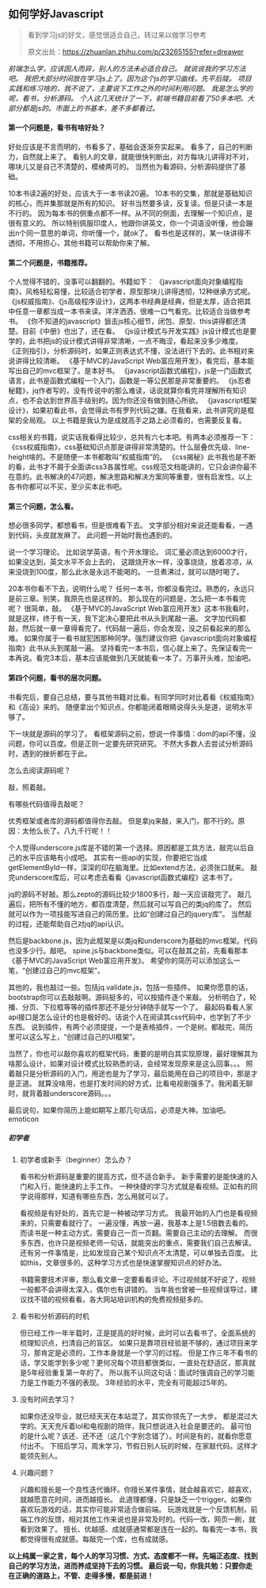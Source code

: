 ## 如何学好Javascript

> 看到学习js的好文，感觉很适合自己，转过来以做学习参考
>
> 原文出处：<https://zhuanlan.zhihu.com/p/23265155?refer=dreawer>


*前端怎么学，应该因人而异，别人的方法未必适合自己。
就说说我的学习方法吧。
我把大部分时间放在学习js上了。因为这个js的学习曲线，先平后陡。
项目实践和练习啥的，我不说了，主要说下工作之外的时间利用问题。
我是怎么学的呢，看书，分析源码。
个人这几天统计了一下，前端书籍目前看了50多本吧。大部分都是js的。市面上的书基本，差不多都看过。*

#### 第一个问题是，看书有啥好处？

好处应该是不言而明的，书看多了，基础会逐渐夯实起来。
看多了，自己的判断力，自然就上来了。
看别人的文章，就能很快判断出，对方每块儿讲得对不对，哪块儿又是自己不清楚的，模棱两可的。
当然也为看源码，分析源码提供了基础。

10本书读2遍的好处，应该大于一本书读20遍。
10本书的交集，那就是基础知识的核心，而并集那就是所有的知识。
好书当然要多读，反复读。但是只读一本是不行的。
因为每本书的侧重点都不一样。从不同的侧面，去理解一个知识点，是很有意义的。
所以特别佩服印度人，他跟你讲英文，你一个词语没听懂，他会蹦出n个同一意思的单词，你听懂一个，就ok了。
看书也是这样的，某一块讲得不透彻，不用担心，其他书籍可以帮助你来了解。

#### 第二个问题是，书籍推荐。

个人觉得不错的，没事可以翻翻的。书籍如下：
《javascript面向对象编程指南》，风格轻松易懂，比较适合初学者，原型那块儿讲得透彻，12种继承方式呢。
《js权威指南》、《js高级程序设计》，这两本书经典是经典，但是太厚，适合把其中任意一章都当成一本书来读。洋洋洒洒，很难一口气看完。比较适合当做参考书。
《你不知道的javascript》狙击js核心细节，闭包、原型、this讲得都还清楚。目前《中册》也出了，还在看。
《js设计模式与开发实践》js设计模式也是要学的，此书把js的设计模式讲得非常清晰，一点不晦涩，看起来没多少难度。
《正则指引》，分析源码时，如果正则表达式不懂，没法进行下去的。此书相对来说讲得比较清晰。
《基于MVC的JavaScript Web富应用开发》，看完后，基本能写出自己的mvc框架了。是本好书。
《javascript函数式编程》，js是一门函数式语言，此书是函数式编程一个入门，函数是一等公民那是非常重要的。
《js忍者秘籍》，jq作者写的，没有传说中的那么难读，话说就算你看完并理解所有知识点，也不会达到世界高手级别的。因为你还没有做到随心所欲。
《javascript框架设计》，如果初看此书，会觉得此书有罗列代码之嫌。在我看来，此书讲究的是框架的全局观。
以上书籍是我认为是成就高手之路上必须看的，也需要反复看。

css相关的书籍，说实话我看得比较少，总共有六七本吧。有两本必须推荐一下：
《css权威指南》，css基础知识点那是讲得非常清楚的。什么层叠优先级、line-height啥的。不是随便一本书都敢叫“权威指南”的。
《css揭秘》此书我也是不断的看，此书才不屑于全面讲css3各属性呢。css规范文档能讲的，它只会讲你最不在意的。此书解决的47问题，解决思路和解决方案同等重要，很有启发性。以上各书你都可以不买，至少买本此书吧。

#### 第三个问题，怎么看。

想必很多同学，都想看书，但是很难看下去。
文字部分相对来说还能看看，一遇到代码，头皮就发麻了。
此问题一开始时我也遇到的。

说一个学习理论。
比如说学英语，有个开水理论。
词汇量必须达到6000才行，如果没达到，英文水平不会上去的，
这跟烧开水一样，没事烧烧，放着凉凉，从来没烧到100度，那么此水是永远不能喝的。
一旦煮沸过，就可以随时喝了。

20本书你看不下去，说明什么呢？
任何一本书，你都没看完过。熟悉的，永远只是前三章。别笑，我原先也是这样的。
那么现在的问题是，怎么把一本书看完呢？
很简单，敲。
《基于MVC的JavaScript Web富应用开发》这本书我看时，就是这样，终于有一天，我下定决心要把此书从头到尾敲一遍。
文字加代码都敲，然后就一章一章得看完了。代码敲一遍后，你会发现，没之前看起来的那么难。
如果你属于一看书就犯困那种同学。强烈建议你把《javascript面向对象编程指南》此书从头到尾敲一遍。
坚持看完一本书后，信心就上来了。先保证看完一本再说。看完3本后，基本应该能做到几天就能看一本了。万事开头难，加油吧。

#### 第四个问题，看书的层次问题。

书看完后，要自己总结，要与其他书籍对比看。有同学同时对比着看《权威指南》和《高设》来的。
随便拿出个知识点，你都能闭着眼睛说得头头是道，说明水平够了。

下一块就是源码的学习了。
看框架源码之前，想说一件事情：dom的api不懂，没问题，你可以百度。但是正则一定要先研究研究。
不然大多数人去尝试分析源码时，遇到的挫折都在于此。

怎么去阅读源码呢？

敲，照着敲。

有哪些代码值得去敲呢？

优秀框架或者库的源码都值得你去敲。
但是拿jq来敲，来入门，那不行的。原因：太他么长了。八九千行呢！！

个人觉得underscore.js库是不错的第一个选择。原因都是工具方法，敲完以后自己的水平应该略有小成吧。
其实有一些api的实现，你要把它当成getElementById一样，深深的印在脑海里。比如extend方法，必须张口就来。
敲完underscore库后，可以考虑去看看《javascript函数式编程》这本书了。

jq的源码不好敲。那么zepto的源码比较少1800多行，敲一天应该敲完了。
敲几遍后，把所有不懂的地方，都百度清楚，然后就可以写自己的类jq的库了。
然后就可以作为一项技能写进自己的简历里。比如“创建过自己的jquery库”。
当然敲的过程，还能帮助自己对jq的api认识。

然后是backbone.js，因为此框架是以类jq和underscore为基础的mvc框架。代码也没多少行。敲吧。
spine.js与backbone类似。可以在敲其之前，先看看那本《基于MVC的JavaScript Web富应用开发》。
希望你的简历可以添加这么一笔，“创建过自己的mvc框架”。

其他的，我也敲过一些。包括jq.validate.js，包括一些插件。
如果你愿意的话，bootstrap你可以去敲敲啊。源码挺多的，可以按插件逐个来敲。
分析明白了，轮播、分页、下拉框等等的插件那还不是分分钟随手就写一个了。
最起码看看人家api接口是怎么设计的也是极好的。话说个人在阅读其css代码中，也学到了不少东西。
说到插件，有两个必须提提，一个是表格插件，一个是树。都敲完，简历里可以这么写上，“创建过自己的UI框架”。

当然了，你也可以敲你喜欢的框架代码，重要的是明白其实现原理，最好理解其为啥那么设计，如果对设计模式比较熟悉的话，会经常发现原来是这么回事。。。
照着敲只是分析源码的入门，用途也是为了学习，最后能用在自己的项目中，那是才是正道。
就算没啥用，也是打发时间的好方式，比看电视剧强多了。我闲着无聊时，就背着敲underscore源码。。。

最后说句，如果你简历上能如期写上那几句话后，必须是大神。加油吧。emoticon

##### 初学者
1. 初学者或新手（beginner）怎么办？

	看书和分析源码是重要的提高方式，但不适合新手。
	新手需要的是能快速的入门和入行，能快速的上手工作。
	一种快捷的学习方式就是看视频。正如有的同学说得那样，知道有哪些东西，怎么用就可以了。

	看视频是有好处的，首先它是一种被动学习方式。
	我最开始的入门也是看视频来的，只需要看就行了。
	一遍没懂，再放一遍，我基本上是1.5倍数去看的。
	而读书是一种主动方式，需要自己一页一页翻。需要自己主动的去理解。
	而很多东西，也许只是视频老师一句话，就能突出的重点，需要我们自己去解读。
	还有另一件事情是，比如发现自己某个知识点不太清楚，可以单独去百度。
	比如this，文章很多的。这种学习方式也是快速掌握知识点的好办法。

	书籍需要技术评审，那么看文章一定要看看评论。不过视频就不好说了，视频一般都不会讲得太深入，偶尔也有讲错的。
	当年我也曾被一些视频误导过，建议找不错的视频看看。各大网站培训机构的免费视频挺多的。

2. 看书和分析源码的时机

	但已经工作一年半载时，正是提高的好时候，此时可以去看书了。全面系统的梳理知识点，扫清自己的盲区。
	如果只是靠项目经验是不够的，通过项目来学习，那肯定是必须的，工作本身就是一个学习的过程。
	但是工作三年不看书的话，学又能学到多少呢？更何况每个项目都很类似，一直处在舒适区，那真就是5年经验重复第一年的了。
	所以我不认同这句话：面试时强调自己的学习能力是工作能力不强的表现。
	3年经验的水平，完全有可能超过5年的。

3. 没有时间去学习？

	如果你还没毕业，就已经天天在本站混了。其实你领先了一大步。
	都是混过大学的。天天充斥着lol和电视剧的陪伴，我只想说进入社会是要还的。
	最可怕的是什么呢？该还、还不还（这几个字别念错了）。时间是有的，就看你愿意付出不。
	下班后学习，周末学习，节假日别人玩的时候，在家敲代码。这样才能领先别人。

4. 兴趣问题？

	兴趣和擅长是一个良性迭代循环。你擅长某件事情，就会越喜欢它，越喜欢，就越愿意花时间，进而越擅长。
	此道理都懂，只是缺乏一个trigger。如果你喜欢玩游戏的话，其实你可能非常适合做前端。
	玩游戏就是一个反馈机制，前端工作的反馈，相对其他工作来说也是非常及时的。代码一改，网页一刷，就看到效果了。
	擅长、优越感、成就感通常都是连在一起的。每看完一本书，我都觉得很有成就感。每敲完一个库，也有成就感。

**以上纯属一家之言，每个人的学习习惯、方式、态度都不一样。先端正态度、找到自己的学习方法，进而养成坚持下去的习惯。
最后说一句，你我共勉：只要你走在正确的道路上，不管、走得多慢，都是前进！**
